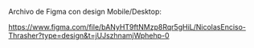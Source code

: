 Archivo de Figma con design Mobile/Desktop:

https://www.figma.com/file/bANyHT9ftNMzp8Rqr5gHiL/NicolasEnciso-Thrasher?type=design&t=jUJszhnamjWphehp-0